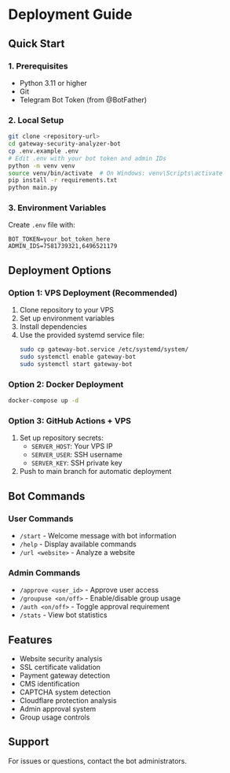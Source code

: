 # Deployment Guide

## Quick Start

### 1. Prerequisites
- Python 3.11 or higher
- Git
- Telegram Bot Token (from @BotFather)

### 2. Local Setup
```bash
git clone <repository-url>
cd gateway-security-analyzer-bot
cp .env.example .env
# Edit .env with your bot token and admin IDs
python -m venv venv
source venv/bin/activate  # On Windows: venv\Scripts\activate
pip install -r requirements.txt
python main.py
```

### 3. Environment Variables
Create `.env` file with:
```env
BOT_TOKEN=your_bot_token_here
ADMIN_IDS=7581739321,6496521179
```

## Deployment Options

### Option 1: VPS Deployment (Recommended)
1. Clone repository to your VPS
2. Set up environment variables
3. Install dependencies
4. Use the provided systemd service file:
   ```bash
   sudo cp gateway-bot.service /etc/systemd/system/
   sudo systemctl enable gateway-bot
   sudo systemctl start gateway-bot
   ```

### Option 2: Docker Deployment
```bash
docker-compose up -d
```

### Option 3: GitHub Actions + VPS
1. Set up repository secrets:
   - `SERVER_HOST`: Your VPS IP
   - `SERVER_USER`: SSH username
   - `SERVER_KEY`: SSH private key
2. Push to main branch for automatic deployment

## Bot Commands

### User Commands
- `/start` - Welcome message with bot information
- `/help` - Display available commands
- `/url <website>` - Analyze a website

### Admin Commands
- `/approve <user_id>` - Approve user access
- `/groupuse <on/off>` - Enable/disable group usage
- `/auth <on/off>` - Toggle approval requirement
- `/stats` - View bot statistics

## Features
- Website security analysis
- SSL certificate validation
- Payment gateway detection
- CMS identification
- CAPTCHA system detection
- Cloudflare protection analysis
- Admin approval system
- Group usage controls

## Support
For issues or questions, contact the bot administrators.